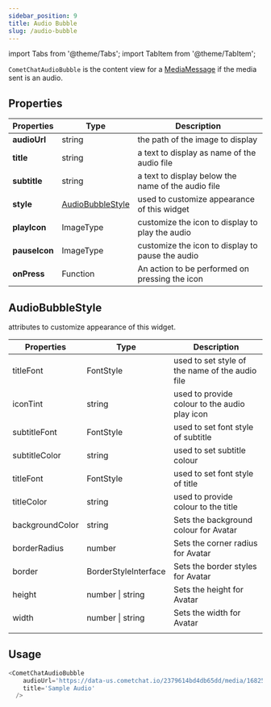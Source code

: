 ```yaml
---
sidebar_position: 9
title: Audio Bubble
slug: /audio-bubble
---
```


import Tabs from '@theme/Tabs';
import TabItem from '@theme/TabItem';

`CometChatAudioBubble` is the content view for a [MediaMessage](/sdk/react-native/send-message#media-message) if the media sent is an audio.

## Properties

| Properties    | Type                                                | Description                                        |
| ------------- | --------------------------------------------------- | -------------------------------------------------- |
| **audioUrl**  | string                                              | the path of the image to display                   |
| **title**     | string                                              | a text to display as name of the audio file        |
| **subtitle**  | string                                              | a text to display below the name of the audio file |
| **style**     | [AudioBubbleStyle](./audio-bubble#audiobubblestyle) | used to customize appearance of this widget        |
| **playIcon**  | ImageType                                           | customize the icon to display to play the audio    |
| **pauseIcon** | ImageType                                           | customize the icon to display to pause the audio   |
| **onPress**   | Function                                            | An action to be performed on pressing the icon     |


## AudioBubbleStyle

attributes to customize appearance of this widget.

| Properties      | Type                 | Description                                     |
| --------------- | -------------------- | ----------------------------------------------- |
| titleFont       | FontStyle            | used to set style of the name of the audio file |
| iconTint        | string               | used to provide colour to the audio play icon   |
| subtitleFont    | FontStyle            | used to set font style of subtitle              |
| subtitleColor   | string               | used to set subtitle colour                     |
| titleFont       | FontStyle            | used to set font style of title                 |
| titleColor      | string               | used to provide colour to the title             |
| backgroundColor | string               | Sets the background colour for Avatar           |
| borderRadius    | number               | Sets the corner radius for Avatar               |
| border          | BorderStyleInterface | Sets the border styles for Avatar               |
| height          | number &#124; string | Sets the height for Avatar                      |
| width           | number &#124; string | Sets the width for Avatar                       |
|                 |                      |                                                 |


## Usage

<Tabs>
<TabItem value="ts2" label="Typescript">

```typescript
<CometChatAudioBubble
    audioUrl='https://data-us.cometchat.io/2379614bd4db65dd/media/1682517916_1406731591_130612180fb2e657699814eb52817574.mp3'
    title='Sample Audio'
  />
```


</TabItem>
</Tabs>
